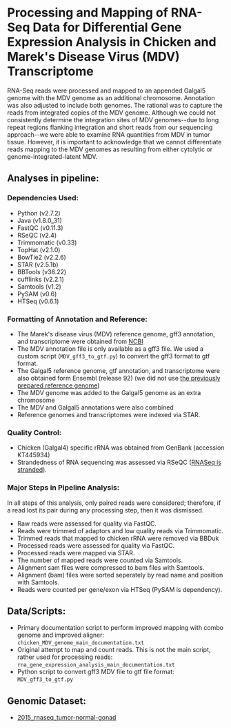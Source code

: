 # Processing and Mapping of RNA-Seq Data for Differential Gene Expression Analysis in Chicken and Marek's Disease Virus (MDV) Transcriptome 

RNA-Seq reads were processed and mapped to an appended Galgal5 genome with the MDV genome as an additional chromosome. Annotation was also adjusted to include both genomes. The rational was to capture the reads from integrated copies of the MDV genome. Although we could not consistently determine the integration sites of MDV genomes--due to long repeat regions flanking integration and short reads from our sequencing approach--we were able to examine RNA quantities from MDV in tumor tissue. However, it is important to acknowledge that we cannot differentiate reads mapping to the MDV genomes as resulting from either cytolytic or genome-integrated-latent MDV.

## Analyses in pipeline:

### Dependencies Used:
- Python (v2.7.2)
- Java (v1.8.0_31)
- FastQC (v0.11.3)
- RSeQC (v2.4)
- Trimmomatic (v0.33)
- TopHat (v2.1.0)
- BowTie2 (v2.2.6)
- STAR (v2.5.1b)
- BBTools (v38.22)
- cufflinks (v2.2.1)
- Samtools (v1.2)
- PySAM (v0.6)
- HTSeq (v0.6.1)

### Formatting of Annotation and Reference:
- The Marek's disease virus (MDV) reference genome, gff3 annotation, and transcriptome were obtained from [NCBI](https://www-ncbi-nlm-nih-gov.proxy1.cl.msu.edu/nuccore/NC_002229.3)
- The MDV annotation file is only available as a gff3 file. We used a custom script (`MDV_gff3_to_gtf.py`) to convert the gff3 format to gtf format.
- The Galgal5 reference genome, gtf annotation, and transcriptome were also obtained form Ensembl (release 92) (we did not use [the previously prepared reference genome](https://github.com/steepale/IKZF1_paper_code/tree/master/01_reference_prep))
- The MDV genome was added to the Galgal5 genome as an extra chromosome
- The MDV and Galgal5 annotations were also combined
- Reference genomes and transcriptomes were indexed via STAR.

### Quality Control:
- Chicken (Galgal4) specific rRNA was obtained from GenBank (accession KT445934)
- Strandedness of RNA sequencing was assessed via RSeQC ([RNASeq is stranded](https://github.com/steepale/IKZF1_paper_code/tree/master/00_genomic_datasets/2015_rnaseq_tumor-normal-gonad)).

### Major Steps in Pipeline Analysis:
In all steps of this analysis, only paired reads were considered; therefore, if a read lost its pair during any processing step, then it was dismissed.
- Raw reads were assessed for quality via FastQC.
- Reads were trimmed of adaptors and low quality reads via Trimmomatic.
- Trimmed reads that mapped to chicken rRNA were removed via BBDuk
- Processed reads were assessed for quality via FastQC.
- Processed reads were mapped via STAR.
- The number of mapped reads were counted via Samtools.
- Alignment sam files were compressed to bam files with Samtools.
- Alignment (bam) files were sorted seperately by read name and position with Samtools.
- Reads were counted per gene/exon via HTSeq (PySAM is dependency).

## Data/Scripts:
- Primary documentation script to perform improved mapping with combo genome and improved aligner: `chicken_MDV_genome_main_documentation.txt`
- Original attempt to map and count reads. This is not the main script, rather used for processing reads: `rna_gene_expression_analysis_main_documentation.txt`  
- Python script to convert gff3 MDV file to gtf file format: `MDV_gff3_to_gtf.py`

## Genomic Dataset:
- [2015_rnaseq_tumor-normal-gonad](https://github.com/steepale/IKZF1_paper_code/tree/master/00_genomic_datasets/2015_rnaseq_tumor-normal-gonad)

 


